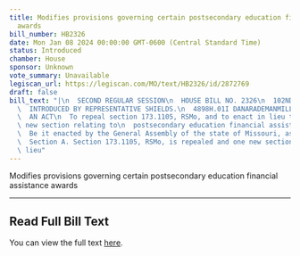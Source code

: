 ```yaml
---
title: Modifies provisions governing certain postsecondary education financial assistance
  awards
bill_number: HB2326
date: Mon Jan 08 2024 00:00:00 GMT-0600 (Central Standard Time)
status: Introduced
chamber: House
sponsor: Unknown
vote_summary: Unavailable
legiscan_url: https://legiscan.com/MO/text/HB2326/id/2872769
draft: false
bill_text: "|\n  SECOND REGULAR SESSION\n  HOUSE BILL NO. 2326\n  102ND GENERAL ASSEMBLY\n\
  \  INTRODUCED BY REPRESENTATIVE SHIELDS.\n  4898H.01I DANARADEMANMILLER,ChiefClerk\n\
  \  AN ACT\n  To repeal section 173.1105, RSMo, and to enact in lieu thereof one\
  \ new section relating to\n  postsecondary education financial assistance awards.\n\
  \  Be it enacted by the General Assembly of the state of Missouri, as follows:\n\
  \  Section A. Section 173.1105, RSMo, is repealed and one new section enacted in\
  \ lieu"
---
```

Modifies provisions governing certain postsecondary education financial assistance awards

---

## Read Full Bill Text

You can view the full text [here](https://legiscan.com/MO/text/HB2326/id/2872769).
